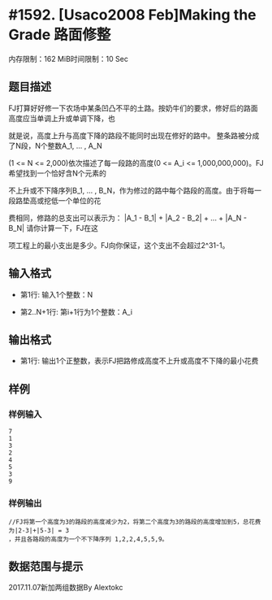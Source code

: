 # #1592. [Usaco2008 Feb]Making the Grade 路面修整

内存限制：162 MiB时间限制：10 Sec

## 题目描述

FJ打算好好修一下农场中某条凹凸不平的土路。按奶牛们的要求，修好后的路面高度应当单调上升或单调下降，也

就是说，高度上升与高度下降的路段不能同时出现在修好的路中。 整条路被分成了N段，N个整数A_1, ... , A_N 

(1 <= N <= 2,000)依次描述了每一段路的高度(0 <= A_i <= 1,000,000,000)。FJ希望找到一个恰好含N个元素的

不上升或不下降序列B_1, ... , B_N，作为修过的路中每个路段的高度。由于将每一段路垫高或挖低一个单位的花

费相同，修路的总支出可以表示为： |A_1 - B_1| + |A_2 - B_2| + ... + |A_N - B_N| 请你计算一下，FJ在这

项工程上的最小支出是多少。FJ向你保证，这个支出不会超过2^31-1。

## 输入格式

* 第1行: 输入1个整数：N 

* 第2..N+1行: 第i+1行为1个整数：A_i

## 输出格式

* 第1行: 输出1个正整数，表示FJ把路修成高度不上升或高度不下降的最小花费

## 样例

### 样例输入

    
    7
    1
    3
    2
    4
    5
    3
    9
    

### 样例输出

    
    //FJ将第一个高度为3的路段的高度减少为2，将第二个高度为3的路段的高度增加到5，总花费为|2-3|+|5-3| = 3
    ，并且各路段的高度为一个不下降序列 1,2,2,4,5,5,9。
    

## 数据范围与提示

2017.11.07新加两组数据By Alextokc
